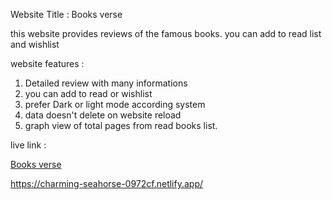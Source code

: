 Website Title : Books verse 

this website provides reviews of the famous books. you can add to read list and wishlist

website features : 

1. Detailed review with many informations
2. you can add to read or wishlist 
3. prefer Dark or light mode according system
4. data doesn't delete on website reload
5. graph view of total pages from read books list.

live link : 

[Books verse](https://charming-seahorse-0972cf.netlify.app/)

https://charming-seahorse-0972cf.netlify.app/